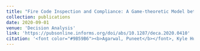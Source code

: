 ```yaml
---
title: "Fire Code Inspection and Compliance: A Game-theoretic Model between Fire Inspection Agencies and Building Owners"
collection: publications
date: 2020-09-01
venue: 'Decision Analysis'
link: 'https://pubsonline.informs.org/doi/abs/10.1287/deca.2020.0410'
citation: '<font color="#9B59B6"><b>Agarwal, Puneet</b></font>, Kyle Hunt, Shivasubramanian Srinivasan, and Jun Zhuang. 2020. &quot;Fire code inspection and compliance: A game-theoretic model between fire inspection agencies and building owners.&quot; <i>Decision Analysis</i>, 17(3): 208-226.'
---
```

